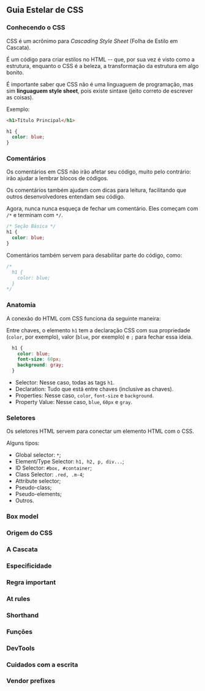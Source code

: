 ## Guia Estelar de CSS

### Conhecendo o CSS

CSS é um acrônimo para _Cascading Style Sheet_ (Folha de Estilo em Cascata).

É um código para criar estilos no HTML -- que, por sua vez é visto como a estrutura, enquanto o CSS é a beleza, a transformação da estrutura em algo bonito.

É importante saber que CSS não é uma linguaguem de programação, mas sim **linguaguem style sheet**, pois existe sintaxe (jeito correto de escrever as coisas).

Exemplo:

```HTML
<h1>Título Principal</h1>
```

```CSS
h1 {
  color: blue;
}
```

### Comentários

Os comentários em CSS não irão afetar seu código, muito pelo contrário: irão ajudar a lembrar blocos de códigos.

Os comentários também ajudam com dicas para leitura, facilitando que outros desenvolvedores entendam seu código.

Agora, nunca nunca esqueça de fechar um comentário. Eles começam com `/*` e terminam com `*/`.

```CSS
/* Seção Básica */
h1 {
  color: blue;
}
```

Comentários também servem para desabilitar parte do código, como:

```CSS
/*
  h1 {
    color: blue;
  }
*/
```

### Anatomia

A conexão do HTML com CSS funciona da seguinte maneira:

Entre chaves, o elemento `h1` tem a declaração CSS com sua propriedade (`color`, por exemplo), valor (`blue`, por exemplo) e `;` para fechar essa ideia.

```CSS
  h1 {
    color: blue;
    font-size: 60px;
    background: gray;
  }
```

- Selector: Nesse caso, todas as tags `h1`.
- Declaration: Tudo que está entre chaves (inclusive as chaves).
- Properties: Nesse caso, `color`, `font-size` e `background`.
- Property Value: Nesse caso, `blue`, `60px` e `gray`.

### Seletores

Os seletores HTML servem para conectar um elemento HTML com o CSS.

Alguns tipos:

- Global selector: `*`;
- Element/Type Selector: `h1, h2, p, div...`;
- ID Selector: `#box, #container`;
- Class Selector: `.red, .m-4`;
- Attribute selector;
- Pseudo-class;
- Pseudo-elements;
- Outros.

### Box model

### Origem do CSS

### A Cascata

### Especificidade

### Regra important

### At rules

### Shorthand

### Funções

### DevTools

### Cuidados com a escrita

### Vendor prefixes
